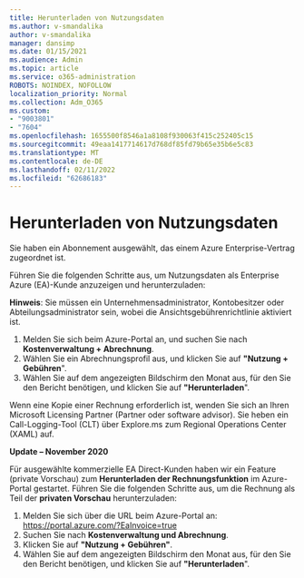 ```yaml
---
title: Herunterladen von Nutzungsdaten
ms.author: v-smandalika
author: v-smandalika
manager: dansimp
ms.date: 01/15/2021
ms.audience: Admin
ms.topic: article
ms.service: o365-administration
ROBOTS: NOINDEX, NOFOLLOW
localization_priority: Normal
ms.collection: Adm_O365
ms.custom:
- "9003801"
- "7604"
ms.openlocfilehash: 1655500f8546a1a8108f930063f415c252405c15
ms.sourcegitcommit: 49eaa1417714617d768df85fd79b65e35b6e5c83
ms.translationtype: MT
ms.contentlocale: de-DE
ms.lasthandoff: 02/11/2022
ms.locfileid: "62686183"
---
```

# <a name="download-usage-data"></a>Herunterladen von Nutzungsdaten

Sie haben ein Abonnement ausgewählt, das einem Azure Enterprise-Vertrag zugeordnet ist.

Führen Sie die folgenden Schritte aus, um Nutzungsdaten als Enterprise Azure (EA)-Kunde anzuzeigen und herunterzuladen:

**Hinweis**: Sie müssen ein Unternehmensadministrator, Kontobesitzer oder Abteilungsadministrator sein, wobei die Ansichtsgebührenrichtlinie aktiviert ist. 

1. Melden Sie sich beim Azure-Portal an, und suchen Sie nach **Kostenverwaltung + Abrechnung**.
2. Wählen Sie ein Abrechnungsprofil aus, und klicken Sie auf **"Nutzung + Gebühren**".
3. Wählen Sie auf dem angezeigten Bildschirm den Monat aus, für den Sie den Bericht benötigen, und klicken Sie auf **"Herunterladen**".

Wenn eine Kopie einer Rechnung erforderlich ist, wenden Sie sich an Ihren Microsoft Licensing Partner (Partner oder software advisor). Sie heben ein Call-Logging-Tool (CLT) über Explore.ms zum Regional Operations Center (XAML) auf.

**Update – November 2020**

Für ausgewählte kommerzielle EA Direct-Kunden haben wir ein Feature (private Vorschau) zum **Herunterladen der Rechnungsfunktion** im Azure-Portal gestartet. Führen Sie die folgenden Schritte aus, um die Rechnung als Teil der **privaten Vorschau** herunterzuladen:

1. Melden Sie sich über die URL beim Azure-Portal an: https://portal.azure.com/?EaInvoice=true 
2. Suchen Sie nach **Kostenverwaltung und Abrechnung**. 
3. Klicken Sie auf **"Nutzung + Gebühren"**. 
4. Wählen Sie auf dem angezeigten Bildschirm den Monat aus, für den Sie den Bericht benötigen, und klicken Sie auf **"Herunterladen**".
